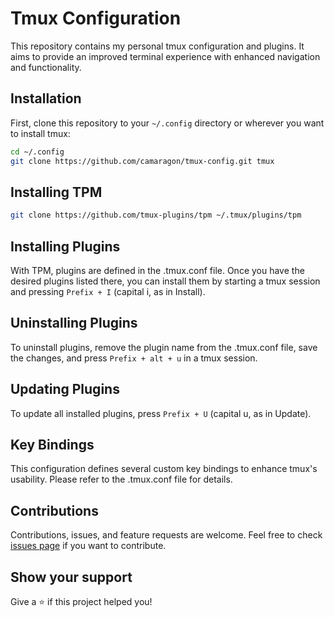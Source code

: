 # Tmux Configuration

This repository contains my personal tmux configuration and plugins. It aims to provide an improved terminal experience with enhanced navigation and functionality.

## Installation

First, clone this repository to your `~/.config` directory or wherever you want to install tmux:

```bash
cd ~/.config
git clone https://github.com/camaragon/tmux-config.git tmux
```

## Installing TPM
```bash
git clone https://github.com/tmux-plugins/tpm ~/.tmux/plugins/tpm
```

## Installing Plugins

With TPM, plugins are defined in the .tmux.conf file. Once you have the desired plugins listed there, you can install them by starting a tmux session and pressing `Prefix + I` (capital i, as in Install).

## Uninstalling Plugins

To uninstall plugins, remove the plugin name from the .tmux.conf file, save the changes, and press `Prefix + alt + u` in a tmux session.

## Updating Plugins

To update all installed plugins, press `Prefix + U` (capital u, as in Update).

## Key Bindings

This configuration defines several custom key bindings to enhance tmux's usability. Please refer to the .tmux.conf file for details.

## Contributions

Contributions, issues, and feature requests are welcome. Feel free to check [issues page](https://github.com/camaragon/tmux-config/issues) if you want to contribute.

## Show your support

Give a ⭐️ if this project helped you!
